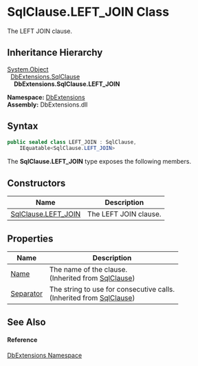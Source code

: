 SqlClause.LEFT_JOIN Class
=========================
The LEFT JOIN clause.


Inheritance Hierarchy
---------------------
[System.Object][1]  
  [DbExtensions.SqlClause][2]  
    **DbExtensions.SqlClause.LEFT_JOIN**  
  
**Namespace:** [DbExtensions][3]  
**Assembly:** DbExtensions.dll

Syntax
------

```csharp
public sealed class LEFT_JOIN : SqlClause, 
	IEquatable<SqlClause.LEFT_JOIN>
```

The **SqlClause.LEFT_JOIN** type exposes the following members.


Constructors
------------

| Name                     | Description           |
| ------------------------ | --------------------- |
| [SqlClause.LEFT_JOIN][4] | The LEFT JOIN clause. |


Properties
----------

| Name           | Description                                                                  |
| -------------- | ---------------------------------------------------------------------------- |
| [Name][5]      | The name of the clause.<br/>(Inherited from [SqlClause][2])                  |
| [Separator][6] | The string to use for consecutive calls.<br/>(Inherited from [SqlClause][2]) |


See Also
--------

#### Reference
[DbExtensions Namespace][3]  

[1]: https://learn.microsoft.com/dotnet/api/system.object
[2]: ../SqlClause/README.md
[3]: ../README.md
[4]: _ctor.md
[5]: ../SqlClause/Name.md
[6]: ../SqlClause/Separator.md